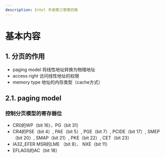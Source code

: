 ```yaml
---
description: Intel 手册第三卷第四章
---
```


# 基本内容

## 1. 分页的作用

* paging model 将线性地址转换为物理地址
* access right 访问线性地址的权限
* memory type 地址的内存类型（cache方式）​

## 2.1. paging model

### 控制分页模型的寄存器位

* CR0的WP（bit 16）、PG（bit 31）
* CR4的PSE（bit 4）, PAE（bit 5）, PGE（bit 7）, PCIDE（bit 17）, SMEP（bit 20）, SMAP（bit 21）, PKE（bit 22）, CET（bit 23）
* IA32\_EFER MSR的LME （bit 8）、 NXE（bit 11）
* EFLAGS的AC（bit 18）
